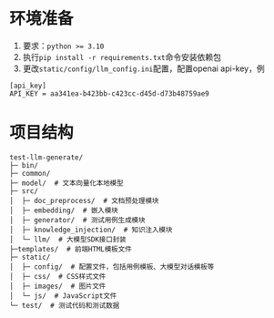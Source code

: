 # 环境准备

1. 要求：`python >= 3.10`
2. 执行`pip install -r requirements.txt`命令安装依赖包
3. 更改`static/config/llm_config.ini`配置，配置openai api-key，例

```
[api_key]
API_KEY = aa341ea-b423bb-c423cc-d45d-d73b48759ae9
```

# 项目结构

```commandline
test-llm-generate/
├─ bin/  
├─ common/  
├─ model/  # 文本向量化本地模型  
├─ src/  
│  ├─ doc_preprocess/  # 文档预处理模块
│  ├─ embedding/  # 嵌入模块
│  ├─ generator/  # 测试用例生成模块
│  ├─ knowledge_injection/  # 知识注入模块
│  └─ llm/  # 大模型SDK接口封装
├─templates/  # 前端HTML模板文件
├─ static/  
│  ├─ config/  # 配置文件，包括用例模板、大模型对话模板等
│  ├─ css/  # CSS样式文件
│  ├─ images/  # 图片文件
│  └─ js/  # JavaScript文件
└─ test/  # 测试代码和测试数据
```






